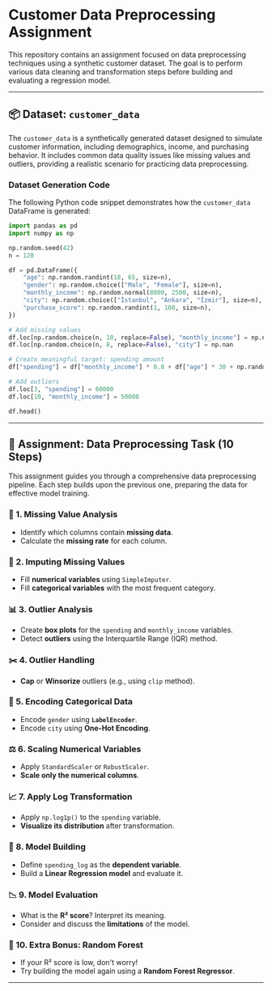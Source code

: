 # Customer Data Preprocessing Assignment

This repository contains an assignment focused on data preprocessing techniques using a synthetic customer dataset. The goal is to perform various data cleaning and transformation steps before building and evaluating a regression model.

-----

## 📦 Dataset: `customer_data`

The `customer_data` is a synthetically generated dataset designed to simulate customer information, including demographics, income, and purchasing behavior. It includes common data quality issues like missing values and outliers, providing a realistic scenario for practicing data preprocessing.

### Dataset Generation Code

The following Python code snippet demonstrates how the `customer_data` DataFrame is generated:

```python
import pandas as pd
import numpy as np

np.random.seed(42)
n = 120

df = pd.DataFrame({
    "age": np.random.randint(18, 65, size=n),
    "gender": np.random.choice(["Male", "Female"], size=n),
    "monthly_income": np.random.normal(8000, 2500, size=n),
    "city": np.random.choice(["İstanbul", "Ankara", "İzmir"], size=n),
    "purchase_score": np.random.randint(1, 100, size=n),
})

# Add missing values
df.loc[np.random.choice(n, 10, replace=False), "monthly_income"] = np.nan
df.loc[np.random.choice(n, 8, replace=False), "city"] = np.nan

# Create meaningful target: spending amount
df["spending"] = df["monthly_income"] * 0.8 + df["age"] * 30 + np.random.normal(0, 700, size=n)

# Add outliers
df.loc[3, "spending"] = 60000
df.loc[10, "monthly_income"] = 50000

df.head()
```

-----

## 📘 Assignment: Data Preprocessing Task (10 Steps)

This assignment guides you through a comprehensive data preprocessing pipeline. Each step builds upon the previous one, preparing the data for effective model training.

### 🧹 1. Missing Value Analysis

  * Identify which columns contain **missing data**.
  * Calculate the **missing rate** for each column.

### 🧼 2. Imputing Missing Values

  * Fill **numerical variables** using `SimpleImputer`.
  * Fill **categorical variables** with the most frequent category.

### 📊 3. Outlier Analysis

  * Create **box plots** for the `spending` and `monthly_income` variables.
  * Detect **outliers** using the Interquartile Range (IQR) method.

### ✂️ 4. Outlier Handling

  * **Cap** or **Winsorize** outliers (e.g., using `clip` method).

### 🔣 5. Encoding Categorical Data

  * Encode `gender` using **`LabelEncoder`**.
  * Encode `city` using **One-Hot Encoding**.

### ⚖️ 6. Scaling Numerical Variables

  * Apply `StandardScaler` or `RobustScaler`.
  * **Scale only the numerical columns**.

### 📈 7. Apply Log Transformation

  * Apply `np.log1p()` to the `spending` variable.
  * **Visualize its distribution** after transformation.

### 🤖 8. Model Building

  * Define `spending_log` as the **dependent variable**.
  * Build a **Linear Regression model** and evaluate it.

### 📉 9. Model Evaluation

  * What is the **R² score**? Interpret its meaning.
  * Consider and discuss the **limitations** of the model.

### 💬 10. Extra Bonus: Random Forest

  * If your R² score is low, don't worry\!
  * Try building the model again using a **Random Forest Regressor**.

-----
